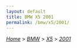 ```yaml
---
layout: default
title: BMW X5 2001
permalink: /bmw/x5/2001/
---
```

[*Home*](/) > [*BMW*](/bmw/) > [*X5*](/bmw/x5/) > [*2001*](/bmw/x5/2001/)
